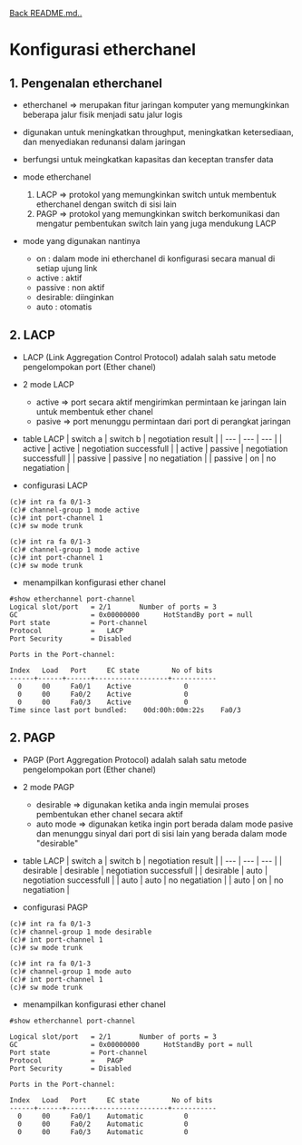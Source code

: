 <a href="00 - README.md">Back README.md..</a>

# Konfigurasi etherchanel

## 1. **Pengenalan etherchanel**
- etherchanel => merupakan fitur jaringan komputer yang memungkinkan beberapa jalur fisik menjadi satu jalur logis
- digunakan untuk meningkatkan throughput, meningkatkan ketersediaan, dan menyediakan redunansi dalam jaringan
- berfungsi untuk meingkatkan kapasitas dan keceptan transfer data

- mode etherchanel
    1. LACP => protokol yang memungkinkan switch untuk membentuk etherchanel dengan switch di sisi lain
    2. PAGP => protokol yang memungkinkan switch berkomunikasi dan mengatur pembentukan switch lain yang juga mendukung LACP

- mode yang digunakan nantinya
    - on :  dalam mode ini etherchanel di konfigurasi secara manual di setiap ujung link
    - active : aktif
    - passive : non aktif
    - desirable: diinginkan
    - auto : otomatis

## 2. **LACP**
- LACP (Link Aggregation Control Protocol) adalah salah satu metode pengelompokan port (Ether chanel)
- 2 mode LACP
    - active => port secara aktif mengirimkan permintaan ke jaringan lain untuk membentuk ether chanel
    - pasive => port menunggu permintaan dari port di perangkat jaringan
- table LACP
| switch a | switch b | negotiation result |
| --- | --- | --- |
| active | active | negotiation successfull |
| active | passive | negotiation successfull |
| passive | passive | no negatiation |
| passive | on | no negatiation |

- configurasi LACP
```
(c)# int ra fa 0/1-3
(c)# channel-group 1 mode active
(c)# int port-channel 1
(c)# sw mode trunk

(c)# int ra fa 0/1-3
(c)# channel-group 1 mode active
(c)# int port-channel 1
(c)# sw mode trunk
```

- menampilkan konfigurasi ether chanel
```
#show etherchannel port-channel 
Logical slot/port   = 2/1       Number of ports = 3
GC                  = 0x00000000      HotStandBy port = null
Port state          = Port-channel 
Protocol            =   LACP
Port Security       = Disabled

Ports in the Port-channel:

Index   Load   Port     EC state        No of bits
------+------+------+------------------+-----------
  0     00     Fa0/1    Active             0
  0     00     Fa0/2    Active             0
  0     00     Fa0/3    Active             0
Time since last port bundled:    00d:00h:00m:22s    Fa0/3
```

## 2. **PAGP**
- PAGP (Port Aggregation Protocol) adalah salah satu metode pengelompokan port (Ether chanel)
- 2 mode PAGP
    - desirable => digunakan ketika anda ingin memulai proses pembentukan ether chanel secara aktif
    - auto mode => digunakan ketika ingin port berada dalam mode pasive dan menunggu sinyal dari 
    port di sisi lain yang berada dalam mode "desirable"

- table LACP
| switch a | switch b | negotiation result |
| --- | --- | --- |
| desirable | desirable | negotiation successfull |
| desirable | auto | negotiation successfull |
| auto | auto | no negatiation |
| auto | on | no negatiation |

- configurasi PAGP
```
(c)# int ra fa 0/1-3
(c)# channel-group 1 mode desirable
(c)# int port-channel 1
(c)# sw mode trunk

(c)# int ra fa 0/1-3
(c)# channel-group 1 mode auto
(c)# int port-channel 1
(c)# sw mode trunk
``` 

- menampilkan konfigurasi ether chanel
```
#show etherchannel port-channel 

Logical slot/port   = 2/1       Number of ports = 3
GC                  = 0x00000000      HotStandBy port = null
Port state          = Port-channel 
Protocol            =   PAGP
Port Security       = Disabled

Ports in the Port-channel:

Index   Load   Port     EC state        No of bits
------+------+------+------------------+-----------
  0     00     Fa0/1    Automatic          0
  0     00     Fa0/2    Automatic          0
  0     00     Fa0/3    Automatic          0
```